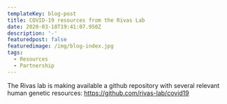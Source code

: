 ```yaml
---
templateKey: blog-post
title: COVID-19 resources from the Rivas Lab
date: 2020-03-18T19:41:07.950Z
description: '-'
featuredpost: false
featuredimage: /img/blog-index.jpg
tags:
  - Resources
  - Partnership
---
```

The Rivas lab is making available a github repository with  several relevant human genetic resources: https://github.com/rivas-lab/covid19
